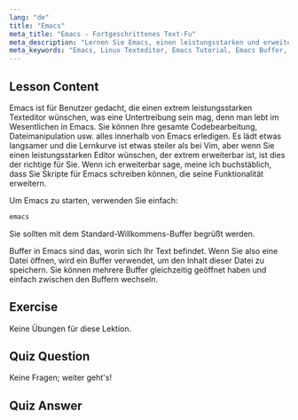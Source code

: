 ```yaml
---
lang: "de"
title: "Emacs"
meta_title: "Emacs - Fortgeschrittenes Text-Fu"
meta_description: "Lernen Sie Emacs, einen leistungsstarken und erweiterbaren Texteditor für Linux. Verstehen Sie Emacs-Buffer und die grundlegende Nutzung. Beginnen Sie Ihre Emacs-Reise noch heute!"
meta_keywords: "Emacs, Linux Texteditor, Emacs Tutorial, Emacs Buffer, Linux Befehle, Anfänger, Anleitung"
---
```


## Lesson Content

Emacs ist für Benutzer gedacht, die einen extrem leistungsstarken Texteditor wünschen, was eine Untertreibung sein mag, denn man lebt im Wesentlichen in Emacs. Sie können Ihre gesamte Codebearbeitung, Dateimanipulation usw. alles innerhalb von Emacs erledigen. Es lädt etwas langsamer und die Lernkurve ist etwas steiler als bei Vim, aber wenn Sie einen leistungsstarken Editor wünschen, der extrem erweiterbar ist, ist dies der richtige für Sie. Wenn ich erweiterbar sage, meine ich buchstäblich, dass Sie Skripte für Emacs schreiben können, die seine Funktionalität erweitern.

Um Emacs zu starten, verwenden Sie einfach:

```bash
emacs
```

Sie sollten mit dem Standard-Willkommens-Buffer begrüßt werden.

Buffer in Emacs sind das, worin sich Ihr Text befindet. Wenn Sie also eine Datei öffnen, wird ein Buffer verwendet, um den Inhalt dieser Datei zu speichern. Sie können mehrere Buffer gleichzeitig geöffnet haben und einfach zwischen den Buffern wechseln.

## Exercise

Keine Übungen für diese Lektion.

## Quiz Question

Keine Fragen; weiter geht's!

## Quiz Answer
